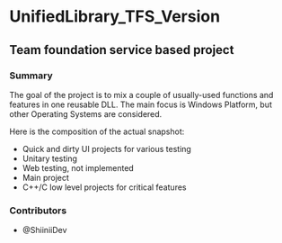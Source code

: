 # UnifiedLibrary_TFS_Version
## Team foundation service based project


### Summary
The goal of the project is to mix a couple of usually-used functions and features in one reusable DLL.
The main focus is Windows Platform, but other Operating Systems are considered.

Here is the composition of the actual snapshot:
- Quick and dirty UI projects for various testing
- Unitary testing
- Web testing, not implemented
- Main project
- C++/C low level projects for critical features





### Contributors
  - @ShiiniiDev

